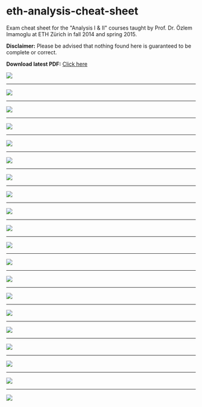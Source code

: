 # eth-analysis-cheat-sheet

Exam cheat sheet for the "Analysis I & II" courses taught by Prof. Dr. Özlem Imamoglu at ETH Zürich in fall 2014 and spring 2015.

**Disclaimer:** Please be advised that nothing found here is guaranteed to be complete or correct.

**Download latest PDF:** [Click here](/document.pdf)

[![](/preview/01.png)](/document.pdf)

___

[![](/preview/02.png)](/document.pdf)

___

[![](/preview/03.png)](/document.pdf)
___

[![](/preview/04.png)](/document.pdf)

___

[![](/preview/05.png)](/document.pdf)

___

[![](/preview/06.png)](/document.pdf)

___

[![](/preview/07.png)](/document.pdf)

___

[![](/preview/08.png)](/document.pdf)

___

[![](/preview/09.png)](/document.pdf)

___

[![](/preview/10.png)](/document.pdf)

___

[![](/preview/11.png)](/document.pdf)

___

[![](/preview/12.png)](/document.pdf)

___

[![](/preview/13.png)](/document.pdf)
___

[![](/preview/14.png)](/document.pdf)

___

[![](/preview/15.png)](/document.pdf)

___

[![](/preview/16.png)](/document.pdf)

___

[![](/preview/17.png)](/document.pdf)

___

[![](/preview/18.png)](/document.pdf)

___

[![](/preview/19.png)](/document.pdf)

___

[![](/preview/20.png)](/document.pdf)
